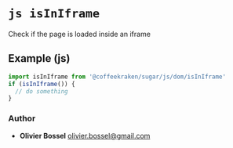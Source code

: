


<!-- @namespace    sugar.js.dom -->
<!-- @name    isInIframe -->

# ```js isInIframe ```


Check if the page is loaded inside an iframe



## Example (js)

```js
import isInIframe from '@coffeekraken/sugar/js/dom/isInIframe'
if (isInIframe()) {
  // do something
}
```


### Author
- **Olivier Bossel** <a href="mailto:olivier.bossel@gmail.com">olivier.bossel@gmail.com</a> 



